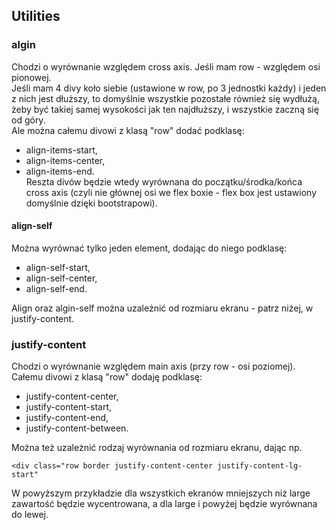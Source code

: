 ## Utilities  
### algin  
Chodzi o wyrównanie względem cross axis. Jeśli mam row - względem osi pionowej.  
Jeśli mam 4 divy koło siebie (ustawione w row, po 3 jednostki każdy) i jeden z nich jest dłuższy, to domyślnie wszystkie pozostałe również się wydłużą, żeby być takiej samej wysokości jak ten najdłuższy, i wszystkie zaczną się od góry.  
Ale można całemu divowi z klasą "row" dodać podklasę:  
- align-items-start,  
- align-items-center,  
- align-items-end.  
Reszta divów będzie wtedy wyrównana do początku/środka/końca cross axis (czyli nie głównej osi we flex boxie - flex box jest ustawiony domyślnie dzięki bootstrapowi).  
  
#### align-self  
Można wyrównać tylko jeden element, dodając do niego podklasę:  
- align-self-start,  
- align-self-center,  
- align-self-end.  
  
Align oraz algin-self można uzależnić od rozmiaru ekranu - patrz niżej, w justify-content.  
  
### justify-content  
Chodzi o wyrównanie względem main axis (przy row - osi poziomej).  
Całemu divowi z klasą "row" dodaję podklasę:  
- justify-content-center,  
- justify-content-start,  
- justify-content-end,  
- justify-content-between.  
  
Można też uzależnić rodzaj wyrównania od rozmiaru ekranu, dając np.  
```
<div class="row border justify-content-center justify-content-lg-start"
```
W powyższym przykładzie dla wszystkich ekranów mniejszych niż large zawartość będzie wycentrowana, a dla large i powyżej będzie wyrównana do lewej.  
